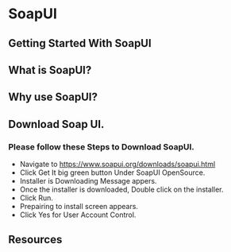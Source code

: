 # SoapUI
## Getting Started With SoapUI

## What is SoapUI?

## Why use SoapUI?

## Download Soap UI.

### Please follow these Steps to Download SoapUI.
- Navigate to https://www.soapui.org/downloads/soapui.html
- Click Get It big green button Under SoapUI OpenSource.
- Installer is Downloading Message appers.
- Once the installer is downloaded, Double click on the installer.
- Click Run.
- Prepairing to install screen appears.
- Click Yes for User Account Control.
## Resources


